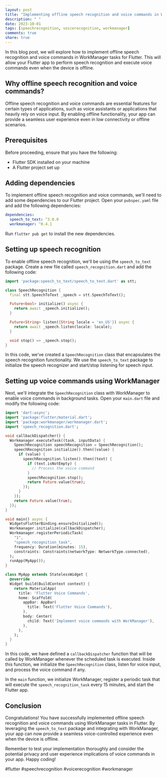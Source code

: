 ```yaml
---
layout: post
title: "Implementing offline speech recognition and voice commands in WorkManager tasks for Flutter"
description: " "
date: 2023-10-01
tags: [speechrecognition, voicerecognition, workmanager]
comments: true
share: true
---
```


In this blog post, we will explore how to implement offline speech recognition and voice commands in WorkManager tasks for Flutter. This will allow your Flutter app to perform speech recognition and execute voice commands even when the device is offline.

## Why offline speech recognition and voice commands?

Offline speech recognition and voice commands are essential features for certain types of applications, such as voice assistants or applications that heavily rely on voice input. By enabling offline functionality, your app can provide a seamless user experience even in low connectivity or offline scenarios.

## Prerequisites

Before proceeding, ensure that you have the following:

- Flutter SDK installed on your machine
- A Flutter project set up

## Adding dependencies

To implement offline speech recognition and voice commands, we'll need to add some dependencies to our Flutter project. Open your `pubspec.yaml` file and add the following dependencies:

```yaml
dependencies:
  speech_to_text: ^3.0.0
  workmanager: ^0.4.1
```

Run `flutter pub get` to install the new dependencies.

## Setting up speech recognition

To enable offline speech recognition, we'll be using the `speech_to_text` package. Create a new file called `speech_recognition.dart` and add the following code:

```dart
import 'package:speech_to_text/speech_to_text.dart' as stt;

class SpeechRecognition {
  final stt.SpeechToText _speech = stt.SpeechToText();

  Future<bool> initialize() async {
    return await _speech.initialize();
  }

  Future<String> listen({String locale = 'en_US'}) async {
    return await _speech.listen(locale: locale);
  }

  void stop() => _speech.stop();
}
```

In this code, we've created a `SpeechRecognition` class that encapsulates the speech recognition functionality. We use the `speech_to_text` package to initialize the speech recognizer and start/stop listening for speech input.

## Setting up voice commands using WorkManager

Next, we'll integrate the `SpeechRecognition` class with WorkManager to enable voice commands in background tasks. Open your `main.dart` file and modify the following code:

```dart
import 'dart:async';
import 'package:flutter/material.dart';
import 'package:workmanager/workmanager.dart';
import 'speech_recognition.dart';

void callbackDispatcher() {
  Workmanager.executeTask((task, inputData) {
    SpeechRecognition speechRecognition = SpeechRecognition();
    speechRecognition.initialize().then((value) {
      if (value) {
        speechRecognition.listen().then((text) {
          if (text.isNotEmpty) {
            // Process the voice command
          }
          speechRecognition.stop();
          return Future.value(true);
        });
      }
    });
    return Future.value(true);
  });
}

void main() async {
  WidgetsFlutterBinding.ensureInitialized();
  Workmanager.initialize(callbackDispatcher);
  Workmanager.registerPeriodicTask(
    "1",
    "speech_recognition_task",
    frequency: Duration(minutes: 15),
    constraints: Constraints(networkType: NetworkType.connected),
  );
  runApp(MyApp());
}

class MyApp extends StatelessWidget {
  @override
  Widget build(BuildContext context) {
    return MaterialApp(
      title: 'Flutter Voice Commands',
      home: Scaffold(
        appBar: AppBar(
          title: Text('Flutter Voice Commands'),
        ),
        body: Center(
          child: Text('Implement voice commands with WorkManager'),
        ),
      ),
    );
  }
}

```

In this code, we have defined a `callbackDispatcher` function that will be called by WorkManager whenever the scheduled task is executed. Inside this function, we initialize the `SpeechRecognition` class, listen for voice input, and process the voice command if any.

In the `main` function, we initialize WorkManager, register a periodic task that will execute the `speech_recognition_task` every 15 minutes, and start the Flutter app.

## Conclusion

Congratulations! You have successfully implemented offline speech recognition and voice commands using WorkManager tasks in Flutter. By leveraging the `speech_to_text` package and integrating with WorkManager, your app can now provide a seamless voice-controlled experience even when the device is offline.

Remember to test your implementation thoroughly and consider the potential privacy and user experience implications of voice commands in your app. Happy coding!

#flutter #speechrecognition #voicerecognition #workmanager